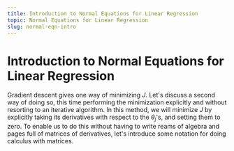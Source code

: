 ```yaml
---
title: Introduction to Normal Equations for Linear Regression
topic: Normal Equations for Linear Regression
slug: normal-eqn-intro
---
```


# Introduction to Normal Equations for Linear Regression

Gradient descent gives one way of minimizing $J$. Let's discuss a second way of doing so, this time performing the minimization explicitly and without resorting to an iterative algorithm. In this method, we will minimize $J$ by explicitly taking its derivatives with respect to the $\theta_j$'s, and setting them to zero. To enable us to do this without having to write reams of algebra and pages full of matrices of derivatives, let's introduce some notation for doing calculus with matrices.
